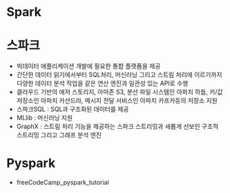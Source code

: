 # Spark
# 스파크 
- 빅데이터 애플리케이션 개발에 필요한 통합 플랫폼을 제공
- 간단한 데이터 읽기에서부터 SQL처리, 머신러닝 그리고 스트림 처리에 이르기까지 다양한 데이터 분석 작업을 같은 연산 엔진과 일관성 있는 API로 수행
- 클라우드 기반의 애저 스토리지, 아마존 S3, 분산 파일 시스템인 아파치 하둡, 키/값 저장소인 아파치 카산드라, 메시지 전달 서비스인 아파치 카프카등의 저장소 지원
- 스파크SQL : SQL과 구조화된 데이터를 제공
- MLlib : 머신러닝 지원
- GraphX : 스트림 처리 기능을 제공하는 스파크 스트리밍과 새롭게 선보인 구조적 스트리밍 그리고 그래프 분석 엔진

# Pyspark
- freeCodeCamp_pyspark_tutorial
